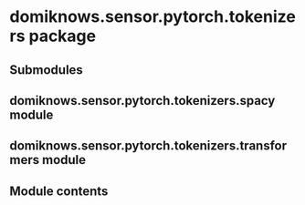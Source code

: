# domiknows.sensor.pytorch.tokenizers package

## Submodules

## domiknows.sensor.pytorch.tokenizers.spacy module

## domiknows.sensor.pytorch.tokenizers.transformers module

## Module contents
